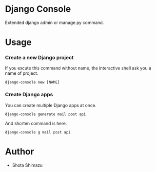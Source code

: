 # Django Console

Extended django admin or manage.py command.


# Usage

### Create a new Django project

If you excute this command without name, the interactive shell ask you a name of project.

```
django-console new [NAME]
```

### Create Django apps

You can create multiple Django apps at once.

```
django-console generate mail post api
```

And shorten command is here.

```
django-console g mail post api
```

# Author

- Shota Shimazu
